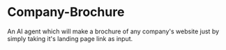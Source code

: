 # Company-Brochure
An AI agent which will make a brochure of any company's website just by simply taking it's landing page link as input.
